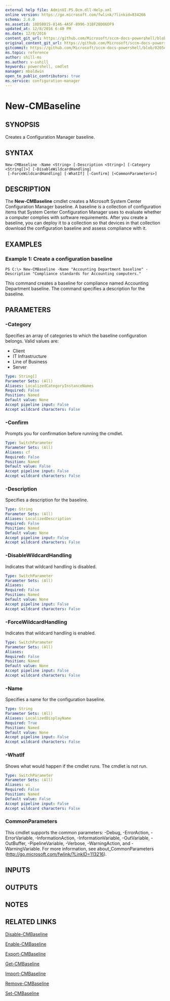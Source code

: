 ```yaml
---
external help file: AdminUI.PS.Dcm.dll-Help.xml
online version: https://go.microsoft.com/fwlink/?linkid=834266
schema: 2.0.0
ms.assetid: 10D58015-8146-4A5F-8996-31BF2BD06DF9
updated_at: 12/8/2016 6:40 PM
ms.date: 12/8/2016
content_git_url: https://github.com/Microsoft/sccm-docs-powershell/blob/live/sccm-cmdlets/ConfigurationManager/vlatest/New-CMBaseline.md
original_content_git_url: https://github.com/Microsoft/sccm-docs-powershell/blob/live/sccm-cmdlets/ConfigurationManager/vlatest/New-CMBaseline.md
gitcommit: https://github.com/Microsoft/sccm-docs-powershell/blob/0205e569abecf1b4e1b2b342947b87a3691b29a5/sccm-cmdlets/ConfigurationManager/vlatest/New-CMBaseline.md
ms.topic: reference
author: shill-ms
ms.author: v-suhill
keywords: powershell, cmdlet
manager: mbaldwin
open_to_public_contributors: true
ms.service: configuration-manager
---
```


# New-CMBaseline

## SYNOPSIS
Creates a Configuration Manager baseline.

## SYNTAX

```
New-CMBaseline -Name <String> [-Description <String>] [-Category <String[]>] [-DisableWildcardHandling]
 [-ForceWildcardHandling] [-WhatIf] [-Confirm] [<CommonParameters>]
```

## DESCRIPTION
The **New-CMBaseline** cmdlet creates a Microsoft System Center Configuration Manager baseline.
A baseline is a collection of configuration items that System Center Configuration Manager uses to evaluate whether a computer complies with software requirements.
After you create a baseline, you can deploy it to a collection so that devices in that collection download the configuration baseline and assess compliance with it.

## EXAMPLES

### Example 1: Create a configuration baseline
```
PS C:\> New-CMBaseline -Name "Accounting Department baseline" -Description "Compliance standards for Accounting computers."
```

This command creates a baseline for compliance named Accounting Department baseline.
The command specifies a description for the baseline.

## PARAMETERS

### -Category
Specifies an array of categories to which the baseline configuration belongs.
Valid values are: 

- Client
- IT Infrastructure
- Line of Business
- Server

```yaml
Type: String[]
Parameter Sets: (All)
Aliases: LocalizedCategoryInstanceNames
Required: False
Position: Named
Default value: None
Accept pipeline input: False
Accept wildcard characters: False
```

### -Confirm
Prompts you for confirmation before running the cmdlet.

```yaml
Type: SwitchParameter
Parameter Sets: (All)
Aliases: cf
Required: False
Position: Named
Default value: False
Accept pipeline input: False
Accept wildcard characters: False
```

### -Description
Specifies a description for the baseline.

```yaml
Type: String
Parameter Sets: (All)
Aliases: LocalizedDescription
Required: False
Position: Named
Default value: None
Accept pipeline input: False
Accept wildcard characters: False
```

### -DisableWildcardHandling
Indicates that wildcard handling is disabled.

```yaml
Type: SwitchParameter
Parameter Sets: (All)
Aliases: 
Required: False
Position: Named
Default value: None
Accept pipeline input: False
Accept wildcard characters: False
```

### -ForceWildcardHandling
Indicates that wildcard handling is enabled.

```yaml
Type: SwitchParameter
Parameter Sets: (All)
Aliases: 
Required: False
Position: Named
Default value: None
Accept pipeline input: False
Accept wildcard characters: False
```

### -Name
Specifies a name for the configuration baseline.

```yaml
Type: String
Parameter Sets: (All)
Aliases: LocalizedDisplayName
Required: True
Position: Named
Default value: None
Accept pipeline input: False
Accept wildcard characters: False
```

### -WhatIf
Shows what would happen if the cmdlet runs.
The cmdlet is not run.

```yaml
Type: SwitchParameter
Parameter Sets: (All)
Aliases: wi
Required: False
Position: Named
Default value: False
Accept pipeline input: False
Accept wildcard characters: False
```

### CommonParameters
This cmdlet supports the common parameters: -Debug, -ErrorAction, -ErrorVariable, -InformationAction, -InformationVariable, -OutVariable, -OutBuffer, -PipelineVariable, -Verbose, -WarningAction, and -WarningVariable. For more information, see about_CommonParameters (http://go.microsoft.com/fwlink/?LinkID=113216).

## INPUTS

## OUTPUTS

## NOTES

## RELATED LINKS

[Disable-CMBaseline](xref:ConfigurationManager/vlatest/Disable-CMBaseline.md)

[Enable-CMBaseline](xref:ConfigurationManager/vlatest/Enable-CMBaseline.md)

[Export-CMBaseline](xref:ConfigurationManager/vlatest/Export-CMBaseline.md)

[Get-CMBaseline](xref:ConfigurationManager/vlatest/Get-CMBaseline.md)

[Import-CMBaseline](xref:ConfigurationManager/vlatest/Import-CMBaseline.md)

[Remove-CMBaseline](xref:ConfigurationManager/vlatest/Remove-CMBaseline.md)

[Set-CMBaseline](xref:ConfigurationManager/vlatest/Set-CMBaseline.md)


